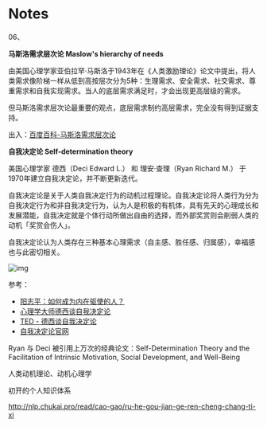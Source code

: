 # Notes 









06、



**马斯洛需求层次论  Maslow's hierarchy of needs**

由美国心理学家亚伯拉罕·马斯洛于1943年在《人类激励理论》论文中提出，将人类需求像阶梯一样从低到高按层次分为5种：生理需求、安全需求、社交需求、尊重需求和自我实现需求。当人的底层需求满足时，才会出现更高层级的需求。

但马斯洛需求层次论最重要的观点，底层需求制约高层需求，完全没有得到证据支持。

出入：[百度百科-马斯洛需求层次论]([https://baike.baidu.com/item/%E9%A9%AC%E6%96%AF%E6%B4%9B%E9%9C%80%E6%B1%82%E5%B1%82%E6%AC%A1%E7%90%86%E8%AE%BA/11036498?fromtitle=%E9%A9%AC%E6%96%AF%E6%B4%9B%E9%9C%80%E6%B1%82%E5%B1%82%E6%AC%A1%E8%AE%BA&fromid=8691810&fr=aladdin](https://baike.baidu.com/item/马斯洛需求层次理论/11036498?fromtitle=马斯洛需求层次论&fromid=8691810&fr=aladdin))



**自我决定论 Self-determination theory**

美国心理学家 德西（Deci Edward L.） 和 理安·查理（Ryan Richard M.） 于1970年建立自我决定论，并不断更新迭代。

自我决定论是关于人类自我决定行为的动机过程理论。自我决定论将人类行为分为自我决定行为和非自我决定行为，认为人是积极的有机体，具有先天的心理成长和发展潜能，自我决定就是个体行动所做出自由的选择，而外部奖赏则会削弱人类的动机「奖赏会伤人」。

自我决定论认为人类存在三种基本心理需求（自主感、胜任感、归属感），幸福感也与此密切相关。



![img](http://5b0988e595225.cdn.sohucs.com/images/20171003/76fe58cc785c43c3a201d1010075ec38.jpeg)



参考：

* [阳志平：如何成为内在驱使的人？](http://www.sohu.com/a/196124758_380923) 
* [心理学大师德西谈自我决定论](http://www.360doc.com/content/16/0730/19/35422282_579617901.shtml)
* [TED - 德西谈自我决定论](https://v.qq.com/x/page/v0315dp6tf5.html)
* [自我决定论官网](http://selfdeterminationtheory.org/ )



Ryan 与 Deci 被引用上万次的经典论文：Self-Determination Theory and the Facilitation of Intrinsic Motivation, Social Development, and Well-Being







人类动机理论、动机心理学



初开的个人知识体系

http://nlp.chukai.pro/read/cao-gao/ru-he-gou-jian-ge-ren-cheng-chang-ti-xi